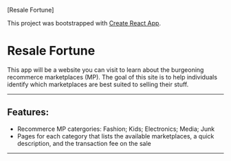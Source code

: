 [Resale Fortune]

This project was bootstrapped with [Create React App](https://github.com/facebook/create-react-app).

# Resale Fortune

This app will be a website you can visit to learn about the burgeoning recommerce marketplaces (MP).  The goal of this site is to help individuals identify which marketplaces are best suited to selling their stuff.

---

## Features:
* Recommerce MP catergories: Fashion; Kids; Electronics; Media; Junk
* Pages for each category that lists the available marketplaces, a quick description, and the transaction fee on the sale

---

